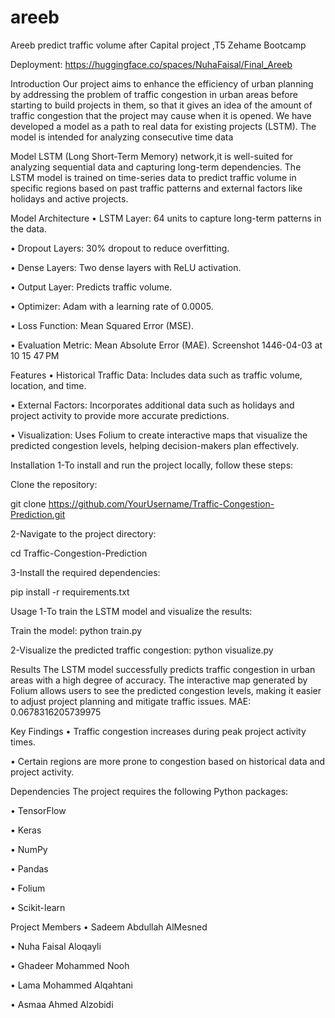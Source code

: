 # areeb


Areeb
predict traffic volume after Capital project ,T5 Zehame Bootcamp

Deployment: https://huggingface.co/spaces/NuhaFaisal/Final_Areeb

Introduction
Our project aims to enhance the efficiency of urban planning by addressing the problem of traffic congestion in urban areas before starting to build projects in them, so that it gives an idea of the amount of traffic congestion that the project may cause when it is opened. We have developed a model as a path to real data for existing projects (LSTM). The model is intended for analyzing consecutive time data

Model
LSTM (Long Short-Term Memory) network,it is well-suited for analyzing sequential data and capturing long-term dependencies. The LSTM model is trained on time-series data to predict traffic volume in specific regions based on past traffic patterns and external factors like holidays and active projects.

Model Architecture
• LSTM Layer: 64 units to capture long-term patterns in the data.

• Dropout Layers: 30% dropout to reduce overfitting.

• Dense Layers: Two dense layers with ReLU activation.

• Output Layer: Predicts traffic volume.

• Optimizer: Adam with a learning rate of 0.0005.

• Loss Function: Mean Squared Error (MSE).

• Evaluation Metric: Mean Absolute Error (MAE). Screenshot 1446-04-03 at 10 15 47 PM

Features
• Historical Traffic Data: Includes data such as traffic volume, location, and time.

• External Factors: Incorporates additional data such as holidays and project activity to provide more accurate predictions.

• Visualization: Uses Folium to create interactive maps that visualize the predicted congestion levels, helping decision-makers plan effectively.

Installation
1-To install and run the project locally, follow these steps:

Clone the repository:

git clone https://github.com/YourUsername/Traffic-Congestion-Prediction.git

2-Navigate to the project directory:

cd Traffic-Congestion-Prediction

3-Install the required dependencies:

pip install -r requirements.txt

Usage
1-To train the LSTM model and visualize the results:

Train the model: python train.py

2-Visualize the predicted traffic congestion: python visualize.py

Results
The LSTM model successfully predicts traffic congestion in urban areas with a high degree of accuracy. The interactive map generated by Folium allows users to see the predicted congestion levels, making it easier to adjust project planning and mitigate traffic issues. MAE: 0.0678316205739975

Key Findings
• Traffic congestion increases during peak project activity times.

• Certain regions are more prone to congestion based on historical data and project activity.

Dependencies
The project requires the following Python packages:

• TensorFlow

• Keras

• NumPy

• Pandas

• Folium

• Scikit-learn

Project Members
• Sadeem Abdullah AlMesned

• Nuha Faisal Aloqayli

• Ghadeer Mohammed Nooh

• Lama Mohammed Alqahtani

• Asmaa Ahmed Alzobidi


